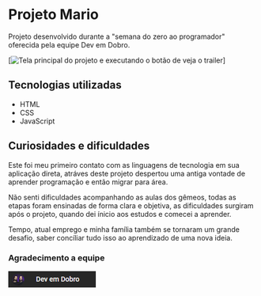 # Projeto Mario
Projeto desenvolvido durante a "semana do zero ao programador" oferecida pela equipe Dev em Dobro.



[<img src="./p-mario.gif" alt="Tela principal do projeto e executando o botão de veja o trailer">]

## Tecnologias utilizadas
- HTML
- CSS
- JavaScript

## Curiosidades e dificuldades
Este foi meu primeiro contato com as linguagens de tecnologia em sua aplicação direta, atráves deste projeto despertou uma antiga vontade de aprender programação e então migrar para área.

Não senti dificuldades acompanhando as aulas dos gêmeos, todas as etapas foram ensinadas de forma clara e objetiva, as dificuldades surgiram após o projeto, quando dei ínicio aos estudos e comecei a aprender. 

Tempo, atual emprego e minha família também se tornaram um grande desafio, saber concíliar tudo isso ao aprendizado de uma nova ideia.


### Agradecimento a equipe
[<img src="img-canal-dev.png">](https://www.youtube.com/@DevemDobro) 